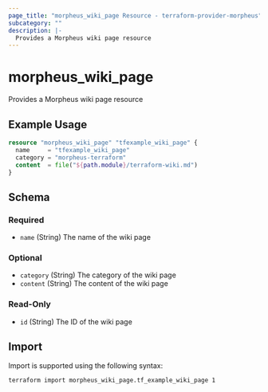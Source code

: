 ```yaml
---
page_title: "morpheus_wiki_page Resource - terraform-provider-morpheus"
subcategory: ""
description: |-
  Provides a Morpheus wiki page resource
---
```


# morpheus_wiki_page

Provides a Morpheus wiki page resource

## Example Usage

```terraform
resource "morpheus_wiki_page" "tfexample_wiki_page" {
  name     = "tfexample_wiki_page"
  category = "morpheus-terraform"
  content  = file("${path.module}/terraform-wiki.md")
}
```

<!-- schema generated by tfplugindocs -->
## Schema

### Required

- `name` (String) The name of the wiki page

### Optional

- `category` (String) The category of the wiki page
- `content` (String) The content of the wiki page

### Read-Only

- `id` (String) The ID of the wiki page

## Import

Import is supported using the following syntax:

```shell
terraform import morpheus_wiki_page.tf_example_wiki_page 1
```
